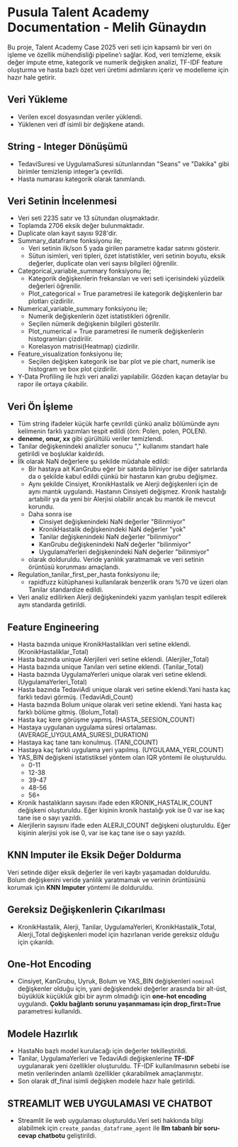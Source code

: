 # Pusula Talent Academy Documentation - Melih Günaydın

Bu proje, Talent Academy Case 2025 veri seti için kapsamlı bir veri ön işleme ve özellik mühendisliği pipeline’ı sağlar. 
Kod, veri temizleme, eksik değer impute etme, kategorik ve numerik değişken analizi, TF-IDF feature oluşturma ve hasta bazlı özet veri üretimi adımlarını içerir ve
modelleme için hazır hale getirir.

## Veri Yükleme
- Verilen excel dosyasından veriler yüklendi.
- Yüklenen veri df isimli bir değişkene atandı.

## String - Integer Dönüşümü
- TedaviSuresi ve UygulamaSuresi sütunlarından "Seans" ve "Dakika" gibi birimler temizlenip integer’a çevrildi.
- Hasta numarası kategorik olarak tanımlandı.

## Veri Setinin İncelenmesi
- Veri seti 2235 satır ve 13 sütundan oluşmaktadır.
- Toplamda 2706 eksik değer bulunmaktadır.
- Duplicate olan kayıt sayısı 928'dir.
- Summary_dataframe fonksiyonu ile;
  - Veri setinin ilk/son 5 yada girilen parametre kadar satırını gösterir.
  - Sütun isimleri, veri tipleri, özet istatistikler, veri setinin boyutu, eksik değerler, duplicate olan veri sayısı bilgileri öğrenilir.
- Categorical_variable_summary fonksiyonu ile;
  - Kategorik değişkenlerin frekansları ve veri seti içerisindeki yüzdelik değerleri öğrenilir. 
  - Plot_categorical = True parametresi ile kategorik değişkenlerin bar plotları çizdirilir.
- Numerical_variable_summary fonksiyonu ile;
    - Numerik değişkenlerin özet istatistikleri öğrenilir.
    - Seçilen nümerik değişkenin bilgileri gösterilir.
    - Plot_numerical = True parametresi ile numerik değişkenlerin histogramları çizdirilir.
    - Korelasyon matrisi(Heatmap) çizdirilir.
- Feature_visualization fonksiyonu ile;
    - Seçilen değişken kategorik ise bar plot ve pie chart, numerik ise histogram ve box plot çizdirilir.
- Y-Data Profiling ile hızlı veri analizi yapılabilir. Gözden kaçan detaylar bu rapor ile ortaya çıkabilir.

## Veri Ön İşleme
- Tüm string ifadeler küçük harfe çevrildi çünkü analiz bölümünde aynı kelimenin farklı yazımları tespit edildi 
(örn: Polen, polen, POLEN). 
- **deneme, onur, xx** gibi gürültülü veriler temizlendi.
- Tanilar değişkenindeki analizler sonucu "," kullanımı standart hale getirildi ve boşluklar kaldırıldı.
- İlk olarak NaN değerlere şu şekilde müdahale edildi:
  - Bir hastaya ait KanGrubu eğer bir satırda biliniyor ise diğer satırlarda da o şekilde kabul edildi çünkü bir hastanın kan grubu değişmez.
  - Aynı şekilde Cinsiyet, KronikHastalik ve Alerji değişkenleri için de aynı mantık uygulandı. Hastanın Cinsiyeti değişmez. 
Kronik hastalığı artabilir ya da yeni bir Alerjisi olabilir ancak bu mantık ile mevcut korundu.
  - Daha sonra ise 
    - Cinsiyet değişkenindeki NaN değerler "Bilinmiyor"
    - KronikHastalik değişkenindeki NaN değerler "yok"
    - Tanilar değişkenindeki NaN değerler "bilinmiyor"
    - KanGrubu değişkenindeki NaN değerler "bilinmiyor"
    - UygulamaYerleri değişkenindeki NaN değerler "bilinmiyor"
  - olarak dolduruldu. Veride yanlılık yaratmamak ve veri setinin örüntüsü korunması amaçlandı.
- Regulation_tanilar_first_per_hasta fonksiyonu ile;
  - rapidfuzz kütüphanesi kullanılarak benzerlik oranı %70 ve üzeri olan Tanilar standardize edildi.
- Veri analiz edilirken Alerji değişkenindeki yazım yanlışları tespit edilerek aynı standarda getirildi.

## Feature Engineering
- Hasta bazında unique KronikHastalikları veri setine eklendi. (KronikHastaliklar_Total)
- Hasta bazında unique Alerjileri veri setine eklendi. (Alerjiler_Total)
- Hasta bazında unique Tanıları veri setine eklendi. (Tanilar_Total)
- Hasta bazında UygulamaYerleri unique olarak veri setine eklendi. (UygulamaYerleri_Total)
- Hasta bazında TedaviAdi unique olarak veri setine eklendi.Yani hasta kaç farklı tedavi görmüş. (TedaviAdi_Count)
- Hasta bazında Bolum unique olarak veri setine eklendi. Yani hasta kaç farklı bölüme gitmiş. (Bolum_Total)
- Hasta kaç kere görüşme yapmış. (HASTA_SEESION_COUNT)
- Hastaya uygulanan uygulama süresi ortalaması. (AVERAGE_UYGULAMA_SURESI_DURATION)
- Hastaya kaç tane tanı konulmuş. (TANI_COUNT)
- Hastaya kaç farklı uygulama yeri yapılmış. (UYGULAMA_YERI_COUNT)
- YAS_BIN değişkeni istatistiksel yöntem olan IQR yöntemi ile oluşturuldu.
  - 0-11 
  - 12-38 
  - 39-47 
  - 48-56 
  - 56+
- Kronik hastalıkların sayısını ifade eden KRONIK_HASTALIK_COUNT değişkeni oluşturuldu. Eğer kişinin kronik hastalığı yok ise 0 var ise kaç tane ise o sayı yazıldı.
- Alerjilerin sayısını ifade eden ALERJI_COUNT değişkeni oluşturuldu. Eğer kişinin alerjisi yok ise 0, var ise kaç tane ise o sayı yazıldı.

## KNN Imputer ile Eksik Değer Doldurma
Veri setinde diğer eksik değerler ile veri kaybı yaşamadan dolduruldu. Bolum değişkenini veride yanlılık yaratmamak ve verinin
örüntüsünü korumak için **KNN Imputer** yöntemi ile dolduruldu.

## Gereksiz Değişkenlerin Çıkarılması
- KronikHastalik, Alerji, Tanilar, UygulamaYerleri, KronikHastalik_Total, Alerji_Total değişkenleri model için hazırlanan 
veride gereksiz olduğu için çıkarıldı.

## One-Hot Encoding
- Cinsiyet, KanGrubu, Uyruk, Bolum ve YAS_BIN değişkenleri `nominal` değişkenler olduğu için, yani değişkendeki değerler
arasında bir alt-üst, büyüklük küçüklük gibi bir ayrım olmadığı için **one-hot encoding** uygulandı. 
**Çoklu bağlantı sorunu yaşanmaması için drop_first=True** parametresi kullanıldı.

## Modele Hazırlık
- HastaNo bazlı model kurulacağı için değerler tekilleştirildi.
- Tanilar, UygulamaYerleri ve TedaviAdi değişkenlerine **TF-IDF** uygulanarak yeni özellikler oluşturuldu. TF-IDF kullanılmasının 
sebebi ise metin verilerinden anlamlı özellikler çıkarabilmek amaçlanmıştır.
- Son olarak df_final isimli değişken modele hazır hale getirildi.

## STREAMLIT WEB UYGULAMASI VE CHATBOT
- Streamlit ile web uygulaması oluşturuldu.Veri seti hakkında bilgi alabilmek için 
`create_pandas_dataframe_agent` ile **llm tabanlı bir soru-cevap chatbotu** geliştirildi.
